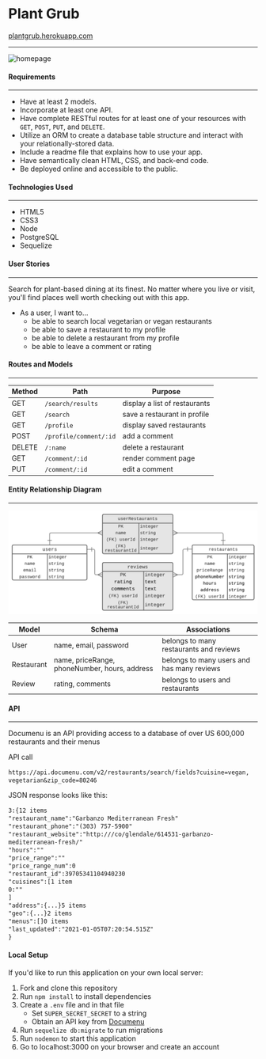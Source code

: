 # Plant Grub
[plantgrub.herokuapp.com](https://plantgrub.herokuapp.com/)
___
![homepage](public/images/home.png)
#### Requirements
___

* Have at least 2 models.
* Incorporate at least one API.
* Have complete RESTful routes for at least one of your resources with `GET`, `POST`, `PUT`, and `DELETE`.
* Utilize an ORM to create a database table structure and interact with your relationally-stored data.
* Include a readme file that explains how to use your app.
* Have semantically clean HTML, CSS, and back-end code.
* Be deployed online and accessible to the public.

#### Technologies Used
___
* HTML5
* CSS3
* Node
* PostgreSQL
* Sequelize

#### User Stories
___
Search for plant-based dining at its finest. No matter where you live or visit, you'll find places well worth checking out with this app.
* As a user, I want to...
    * be able to search local vegetarian or vegan restaurants
    * be able to save a restaurant to my profile
    * be able to delete a restaurant from my profile
    * be able to leave a comment or rating

#### Routes and Models
___

| Method | Path | Purpose |
| ------ | -------------- | -------------------------------- |
| GET | `/search/results` | display a list of restaurants |
| GET | `/search` | save a restaurant in profile |
| GET | `/profile` | display saved restaurants |
| POST | `/profile/comment/:id` | add a comment |
| DELETE | `/:name` | delete a restaurant |
| GET | `/comment/:id` | render comment page |
| PUT | `/comment/:id` | edit a comment |

#### Entity Relationship Diagram<br>
___
![ERD](public/images/erd.png)
<br>

| Model | Schema | Associations |
| ------| -------| ----------------------------------------- |
| User| name, email, password | belongs to many restaurants and reviews|
| Restaurant | name, priceRange, phoneNumber, hours, address | belongs to many users and has many reviews|
| Review | rating, comments | belongs to users and restaurants |

#### API
____
Documenu is an API providing access to a database of over US 600,000 restaurants and their menus

API call
```
https://api.documenu.com/v2/restaurants/search/fields?cuisine=vegan, vegetarian&zip_code=80246
```
JSON response looks like this:
```
3:{12 items
"restaurant_name":"Garbanzo Mediterranean Fresh"
"restaurant_phone":"(303) 757-5900"
"restaurant_website":"http:///co/glendale/614531-garbanzo-mediterranean-fresh/"
"hours":""
"price_range":""
"price_range_num":0
"restaurant_id":39705341104940230
"cuisines":[1 item
0:""
]
"address":{...}5 items
"geo":{...}2 items
"menus":[]0 items
"last_updated":"2021-01-05T07:20:54.515Z"
}
```
#### Local Setup
If you'd like to run this application on your own local server:

1. Fork and clone this repository
2. Run `npm install` to install dependencies
3. Create a `.env` file and in that file
    * Set `SUPER_SECRET_SECRET` to a string
    * Obtain an API key from [Documenu](https://documenu.com/)
4. Run `sequelize db:migrate` to run migrations
5. Run `nodemon` to start this application
6. Go to localhost:3000 on your browser and create an account
